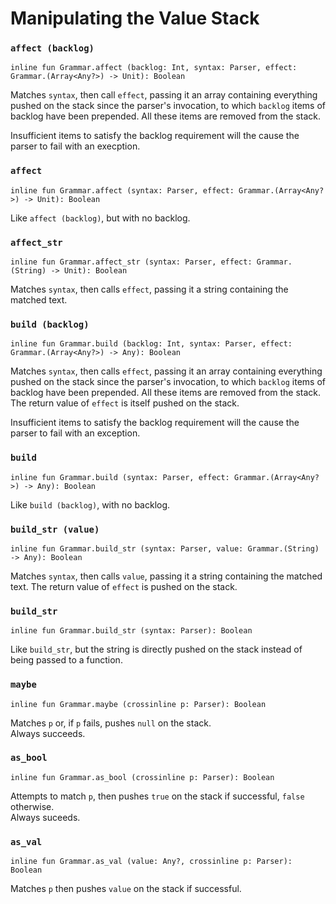 # Manipulating the Value Stack

### `affect (backlog)`

    inline fun Grammar.affect (backlog: Int, syntax: Parser, effect: Grammar.(Array<Any?>) -> Unit): Boolean

Matches `syntax`, then call `effect`, passing it an array containing everything pushed on the stack
since the parser's invocation, to which `backlog` items of backlog have been prepended. All these
items are removed from the stack.

Insufficient items to satisfy the backlog requirement will the cause the parser to fail with an
execption.

### `affect`

    inline fun Grammar.affect (syntax: Parser, effect: Grammar.(Array<Any?>) -> Unit): Boolean

Like `affect (backlog)`, but with no backlog.


### `affect_str`

    inline fun Grammar.affect_str (syntax: Parser, effect: Grammar.(String) -> Unit): Boolean

Matches `syntax`, then calls `effect`, passing it a string containing the matched text.

### `build (backlog)`

    inline fun Grammar.build (backlog: Int, syntax: Parser, effect: Grammar.(Array<Any?>) -> Any): Boolean

Matches `syntax`, then calls `effect`, passing it an array containing everything pushed on the stack
since the parser's invocation, to which `backlog` items of backlog have been prepended. All these
items are removed from the stack. The return value of `effect` is itself pushed on the stack.

Insufficient items to satisfy the backlog requirement will the cause the parser to fail with an
exception.

### `build`

    inline fun Grammar.build (syntax: Parser, effect: Grammar.(Array<Any?>) -> Any): Boolean

Like `build (backlog)`, with no backlog.

### `build_str (value)`

    inline fun Grammar.build_str (syntax: Parser, value: Grammar.(String) -> Any): Boolean

Matches `syntax`, then calls `value`, passing it a string containing the matched text.
The return value of `effect` is pushed on the stack.

### `build_str`

    inline fun Grammar.build_str (syntax: Parser): Boolean

Like `build_str`, but the string is directly pushed on the stack
instead of being passed to a function.

### `maybe`

    inline fun Grammar.maybe (crossinline p: Parser): Boolean

Matches `p` or, if `p` fails, pushes `null` on the stack.  
Always succeeds.

### `as_bool`

    inline fun Grammar.as_bool (crossinline p: Parser): Boolean

Attempts to match `p`, then pushes `true` on the stack if successful, `false` otherwise.  
Always suceeds.

### `as_val`

    inline fun Grammar.as_val (value: Any?, crossinline p: Parser): Boolean

Matches `p` then pushes `value` on the stack if successful.